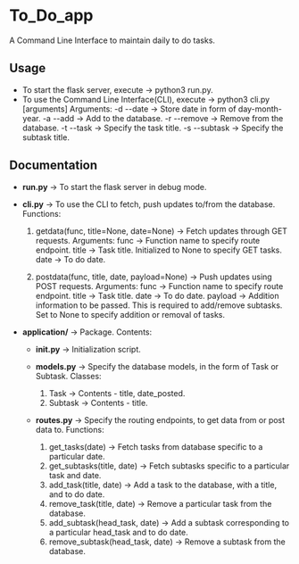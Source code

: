 # To_Do_app

A Command Line Interface to maintain daily to do tasks.

## Usage

* To start the flask server, execute -> python3 run.py.
* To use the Command Line Interface(CLI), execute -> python3 cli.py [arguments]
Arguments:
	-d --date -> Store date in form of day-month-year.
	-a --add -> Add to the database.
	-r --remove -> Remove from the database.
	-t --task -> Specify the task title.
	-s --subtask -> Specify the subtask title.


## Documentation

* **run.py** -> To start the flask server in debug mode.

* **cli.py** -> To use the CLI to fetch, push updates to/from the database.
Functions:
	1. getdata(func, title=None, date=None) -> Fetch updates through GET requests.
		Arguments:
			func -> Function name to specify route endpoint.
			title -> Task title. Initialized to None to specify GET tasks.
			date -> To do date.

	2. postdata(func, title, date, payload=None) -> Push updates using POST requests.
		Arguments:
			func -> Function name to specify route endpoint.
			title -> Task title.
			date -> To do date.
			payload -> Addition information to be passed. This is required to add/remove subtasks.
						Set to None to specify addition or removal of tasks.

* **application/** -> Package.
Contents:
	* **__init__.py** -> Initialization script.

	* **models.py** -> Specify the database models, in the form of Task or Subtask.
		Classes:
		1. Task -> Contents - title, date_posted.
		2. Subtask -> Contents - title.

	* **routes.py** -> Specify the routing endpoints, to get data from or post data to.
	Functions:
		1. get_tasks(date) -> Fetch tasks from database specific to a particular date.
		2. get_subtasks(title, date) -> Fetch subtasks specific to a particular task and date.
		3. add_task(title, date) -> Add a task to the database, with a title, and to do date.
		4. remove_task(title, date) -> Remove a particular task from the database.
		5. add_subtask(head_task, date) -> Add a subtask corresponding to a particular head_task and to do date.
		6. remove_subtask(head_task, date) -> Remove a subtask from the database.
